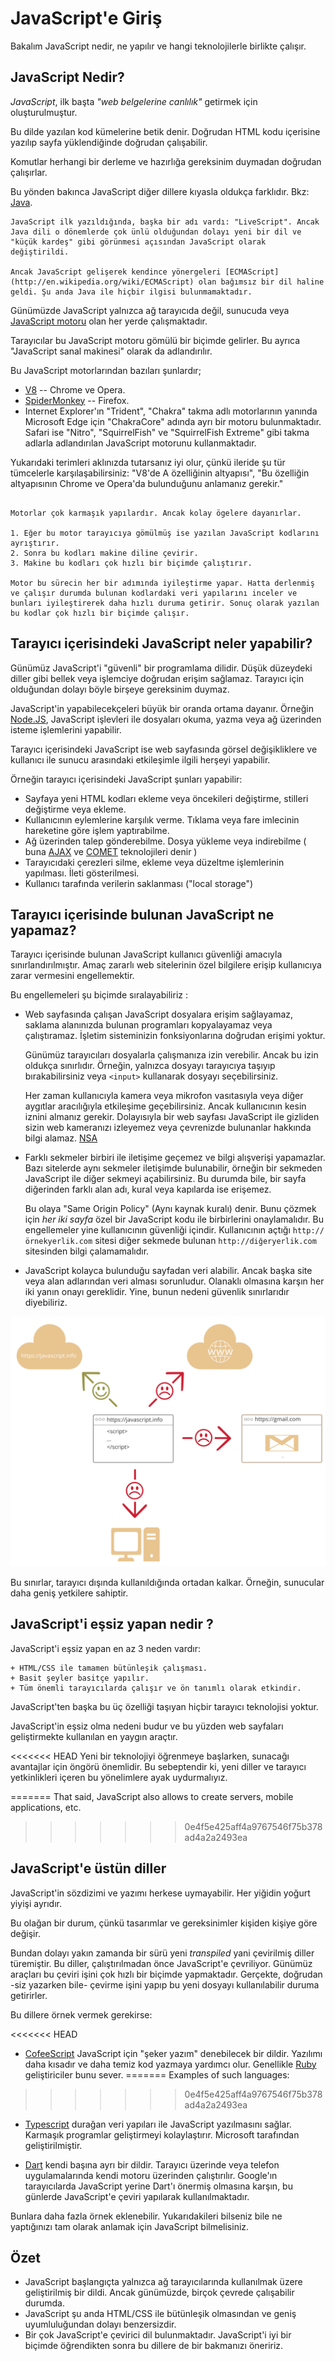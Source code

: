 # JavaScript'e Giriş

Bakalım JavaScript nedir, ne yapılır ve hangi teknolojilerle birlikte çalışır.

## JavaScript Nedir?

*JavaScript*, ilk başta  *"web belgelerine canlılık"* getirmek için oluşturulmuştur.

Bu dilde yazılan kod kümelerine betik denir. Doğrudan HTML kodu içerisine yazılıp sayfa yüklendiğinde doğrudan çalışabilir.

Komutlar herhangi bir derleme ve hazırlığa gereksinim duymadan doğrudan çalışırlar.

Bu yönden bakınca JavaScript diğer dillere kıyasla oldukça farklıdır. Bkz: [Java](http://en.wikipedia.org/wiki/Java).


```smart header="Neden <u>Java</u>Script?"
JavaScript ilk yazıldığında, başka bir adı vardı: "LiveScript". Ancak Java dili o dönemlerde çok ünlü olduğundan dolayı yeni bir dil ve "küçük kardeş" gibi görünmesi açısından JavaScript olarak değiştirildi.

Ancak JavaScript gelişerek kendince yönergeleri [ECMAScript](http://en.wikipedia.org/wiki/ECMAScript) olan bağımsız bir dil haline geldi. Şu anda Java ile hiçbir ilgisi bulunmamaktadır.
```
Günümüzde JavaScript yalnızca ağ tarayıcıda değil, sunucuda veya
[ JavaScript motoru](https://en.wikipedia.org/wiki/JavaScript_engine) olan her yerde çalışmaktadır.

Tarayıcılar bu JavaScript motoru gömülü bir biçimde gelirler. Bu ayrıca "JavaScript sanal makinesi" olarak da adlandırılır.

Bu JavaScript motorlarından bazıları şunlardır;

- [V8](https://en.wikipedia.org/wiki/V8_(JavaScript_engine)) --  Chrome ve Opera.
- [SpiderMonkey](https://en.wikipedia.org/wiki/SpiderMonkey) --  Firefox.
- Internet Explorer'ın "Trident", "Chakra" takma adlı motorlarının yanında Microsoft Edge için "ChakraCore" adında ayrı bir motoru bulunmaktadır. Safari ise "Nitro", "SquirrelFish" ve "SquirrelFish Extreme" gibi takma adlarla adlandırılan JavaScript motorunu kullanmaktadır.

Yukarıdaki terimleri aklınızda tutarsanız iyi olur, çünkü ileride şu tür tümcelerle karşılaşabilirsiniz: "V8'de A özelliğinin altyapısı", "Bu özelliğin altyapısının Chrome ve Opera'da bulunduğunu anlamanız gerekir."

```smart header="JavaScript Motoru Nasıl Çalışır?"

Motorlar çok karmaşık yapılardır. Ancak kolay ögelere dayanırlar.

1. Eğer bu motor tarayıcıya gömülmüş ise yazılan JavaScript kodlarını ayrıştırır.
2. Sonra bu kodları makine diline çevirir.
3. Makine bu kodları çok hızlı bir biçimde çalıştırır.

Motor bu sürecin her bir adımında iyileştirme yapar. Hatta derlenmiş ve çalışır durumda bulunan kodlardaki veri yapılarını inceler ve bunları iyileştirerek daha hızlı duruma getirir. Sonuç olarak yazılan bu kodlar çok hızlı bir biçimde çalışır.
```

## Tarayıcı içerisindeki JavaScript neler yapabilir?

Günümüz JavaScript'i "güvenli" bir programlama dilidir. Düşük düzeydeki diller gibi bellek veya işlemciye doğrudan erişim sağlamaz. Tarayıcı için olduğundan dolayı böyle birşeye gereksinim duymaz.

JavaScript'in yapabilecekçeleri büyük bir oranda ortama dayanır. Örneğin [Node.JS](https://wikipedia.org/wiki/Node.js), JavaScript işlevleri ile dosyaları okuma, yazma veya ağ üzerinden isteme işlemlerini yapabilir.

Tarayıcı içerisindeki JavaScript ise web sayfasında görsel değişikliklere ve kullanıcı ile sunucu arasındaki etkileşimle ilgili herşeyi yapabilir.

Örneğin tarayıcı içerisindeki JavaScript şunları yapabilir:

- Sayfaya yeni HTML kodları ekleme veya öncekileri değiştirme, stilleri değiştirme veya ekleme.
- Kullanıcının eylemlerine karşılık verme. Tıklama veya fare imlecinin hareketine göre işlem yaptırabilme.
- Ağ üzerinden talep gönderebilme. Dosya yükleme veya indirebilme ( buna [AJAX](https://en.wikipedia.org/wiki/Ajax_(programming)) ve [COMET](https://en.wikipedia.org/wiki/Comet_(programming)) teknolojileri denir )
- Tarayıcıdaki çerezleri silme, ekleme veya düzeltme işlemlerinin yapılması. İleti gösterilmesi.
- Kullanıcı tarafında verilerin saklanması ("local storage")

## Tarayıcı içerisinde bulunan JavaScript ne yapamaz?

Tarayıcı içerisinde bulunan JavaScript kullanıcı güvenliği amacıyla sınırlandırılmıştır. Amaç zararlı web sitelerinin özel bilgilere erişip kullanıcıya zarar vermesini engellemektir.

Bu engellemeleri şu biçimde sıralayabiliriz :

- Web sayfasında çalışan JavaScript dosyalara erişim sağlayamaz, saklama alanınızda bulunan programları kopyalayamaz veya çalıştıramaz. İşletim sisteminizin fonksiyonlarına doğrudan erişimi yoktur.

    Günümüz tarayıcıları dosyalarla çalışmanıza izin verebilir. Ancak bu izin oldukça sınırlıdır. Örneğin, yalnızca dosyayı tarayıcıya taşıyıp bırakabilirsiniz veya `<input>` kullanarak dosyayı seçebilirsiniz.

    Her zaman kullanıcıyla kamera veya mikrofon vasıtasıyla veya diğer aygıtlar aracılığıyla etkileşime geçebilirsiniz. Ancak kullanıcının kesin iznini almanız gerekir. Dolayısıyla bir web sayfası JavaScript ile gizliden sizin web kameranızı izleyemez veya çevrenizde bulunanlar hakkında bilgi alamaz. [NSA](https://en.wikipedia.org/wiki/National_Security_Agency)

- Farklı sekmeler birbiri ile iletişime geçemez ve bilgi alışverişi yapamazlar. Bazı sitelerde aynı sekmeler iletişimde bulunabilir, örneğin bir sekmeden JavaScript ile diğer sekmeyi açabilirsiniz. Bu durumda bile, bir sayfa diğerinden farklı alan adı, kural veya kapılarda ise erişemez.

    Bu olaya "Same Origin Policy" (Aynı kaynak kuralı) denir. Bunu çözmek için *her iki sayfa* özel bir JavaScript kodu ile birbirlerini onaylamalıdır. Bu engellemeler yine kullanıcının güvenliği içindir. Kullanıcının açtığı `http://örnekyerlik.com` sitesi diğer sekmede bulunan `http://diğeryerlik.com` sitesinden bilgi çalamamalıdır.
- JavaScript kolayca bulunduğu sayfadan veri alabilir. Ancak başka site veya alan adlarından veri alması sorunludur. Olanaklı olmasına karşın her iki yanın onayı gereklidir. Yine, bunun nedeni güvenlik sınırlarıdır diyebiliriz.

![](limitations.svg)

Bu sınırlar, tarayıcı dışında kullanıldığında ortadan kalkar. Örneğin, sunucular daha geniş yetkilere sahiptir.

## JavaScript'i eşsiz yapan nedir ?

JavaScript'i eşsiz yapan en az 3 neden vardır:

```compare
+ HTML/CSS ile tamamen bütünleşik çalışması.
+ Basit şeyler basitçe yapılır.
+ Tüm önemli tarayıcılarda çalışır ve ön tanımlı olarak etkindir.
```

JavaScript'ten başka bu üç özelliği taşıyan hiçbir tarayıcı teknolojisi yoktur.

JavaScript'in eşsiz olma nedeni budur ve bu yüzden web sayfaları geliştirmekte kullanılan en yaygın araçtır.

<<<<<<< HEAD
Yeni bir teknolojiyi öğrenmeye başlarken, sunacağı avantajlar için öngörü önemlidir. Bu sebeptendir ki, yeni diller ve tarayıcı yetkinlikleri içeren bu yönelimlere ayak uydurmalıyız.

=======
That said, JavaScript also allows to create servers, mobile applications, etc.
>>>>>>> 0e4f5e425aff4a9767546f75b378ad4a2a2493ea

## JavaScript'e üstün diller

JavaScript'in sözdizimi ve yazımı herkese uymayabilir. Her yiğidin yoğurt yiyişi ayrıdır.

Bu olağan bir durum, çünkü tasarımlar ve gereksinimler kişiden kişiye göre değişir.

Bundan dolayı yakın zamanda bir sürü yeni *transpiled* yani çevirilmiş diller türemiştir. Bu diller, çalıştırılmadan önce JavaScript'e çevriliyor. Günümüz araçları bu çeviri işini çok hızlı bir biçimde yapmaktadır. Gerçekte, doğrudan -siz yazarken bile- çevirme işini yapıp bu yeni dosyayı kullanılabilir duruma getirirler.

Bu dillere örnek vermek gerekirse:

<<<<<<< HEAD
- [CofeeScript](http://coffeescript.org) JavaScript için "şeker yazım" denebilecek bir dildir. Yazılımı daha kısadır ve daha temiz kod yazmaya yardımcı olur. Genellikle [Ruby](https://www.ruby-lang.org/tr/) geliştiriciler bunu sever.
=======
Examples of such languages:
>>>>>>> 0e4f5e425aff4a9767546f75b378ad4a2a2493ea

- [Typescript](http://www.typescriptlang.org/) durağan veri yapıları ile JavaScript yazılmasını sağlar. Karmaşık programlar geliştirmeyi kolaylaştırır. Microsoft tarafından geliştirilmiştir.

- [Dart](https://www.dartlang.org/) kendi başına ayrı bir dildir. Tarayıcı üzerinde veya telefon uygulamalarında kendi motoru üzerinden çalıştırılır. Google'ın tarayıcılarda JavaScript yerine Dart'ı önermiş olmasına karşın, bu günlerde JavaScript'e çeviri yapılarak kullanılmaktadır.

Bunlara daha fazla örnek eklenebilir. Yukarıdakileri bilseniz bile ne yaptığınızı tam olarak anlamak için JavaScript bilmelisiniz.

## Özet
- JavaScript başlangıçta yalnızca ağ tarayıcılarında kullanılmak üzere geliştirilmiş bir dildi. Ancak günümüzde, birçok çevrede çalışabilir durumda.
- JavaScript şu anda HTML/CSS ile bütünleşik olmasından ve geniş uyumluluğundan dolayı benzersizdir.
- Bir çok JavaScript'e çevirici dil bulunmaktadır. JavaScript'i iyi bir biçimde öğrendikten sonra bu dillere de bir bakmanızı öneririz.